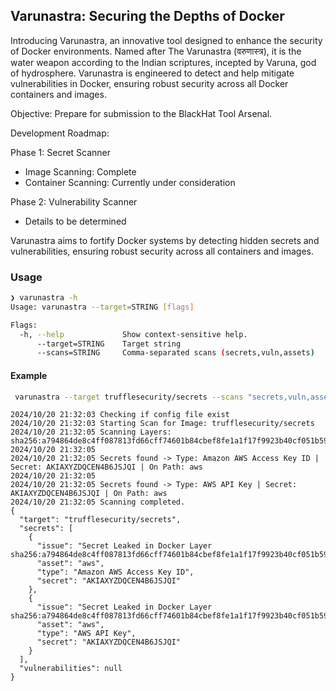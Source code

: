 ## Varunastra: Securing the Depths of Docker

Introducing Varunastra, an innovative tool designed to enhance the security of Docker environments. Named after The Varunastra (वरुणास्त्र), it is the water weapon according to the Indian scriptures, incepted by Varuna, god of hydrosphere. Varunastra is engineered to detect and help mitigate vulnerabilities in Docker, ensuring robust security across all Docker containers and images.


Objective: Prepare for submission to the BlackHat Tool Arsenal.

Development Roadmap:

Phase 1: Secret Scanner
- Image Scanning: Complete
- Container Scanning: Currently under consideration

Phase 2: Vulnerability Scanner
- Details to be determined

Varunastra aims to fortify Docker systems by detecting hidden secrets and vulnerabilities, ensuring robust security across all containers and images.

### Usage

```bash
❯ varunastra -h
Usage: varunastra --target=STRING [flags]

Flags:
  -h, --help             Show context-sensitive help.
      --target=STRING    Target string
      --scans=STRING     Comma-separated scans (secrets,vuln,assets)
```


#### Example 

```bash
 varunastra --target trufflesecurity/secrets --scans "secrets,vuln,assets"
```

```
2024/10/20 21:32:03 Checking if config file exist
2024/10/20 21:32:03 Starting Scan for Image: trufflesecurity/secrets
2024/10/20 21:32:05 Scanning Layers: sha256:a794864de8c4ff087813fd66cff74601b84cbef8fe1a1f17f9923b40cf051b59
2024/10/20 21:32:05
2024/10/20 21:32:05 Secrets found -> Type: Amazon AWS Access Key ID | Secret: AKIAXYZDQCEN4B6JSJQI | On Path: aws
2024/10/20 21:32:05
2024/10/20 21:32:05 Secrets found -> Type: AWS API Key | Secret: AKIAXYZDQCEN4B6JSJQI | On Path: aws
2024/10/20 21:32:05 Scanning completed.
{
  "target": "trufflesecurity/secrets",
  "secrets": [
    {
      "issue": "Secret Leaked in Docker Layer sha256:a794864de8c4ff087813fd66cff74601b84cbef8fe1a1f17f9923b40cf051b59",
      "asset": "aws",
      "type": "Amazon AWS Access Key ID",
      "secret": "AKIAXYZDQCEN4B6JSJQI"
    },
    {
      "issue": "Secret Leaked in Docker Layer sha256:a794864de8c4ff087813fd66cff74601b84cbef8fe1a1f17f9923b40cf051b59",
      "asset": "aws",
      "type": "AWS API Key",
      "secret": "AKIAXYZDQCEN4B6JSJQI"
    }
  ],
  "vulnerabilities": null
}
```